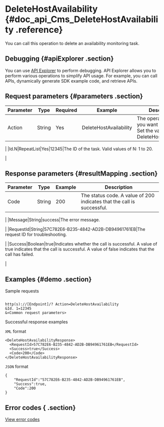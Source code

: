 # DeleteHostAvailability {#doc_api_Cms_DeleteHostAvailability .reference}

You can call this operation to delete an availability monitoring task.

## Debugging {#apiExplorer .section}

You can use [API Explorer](https://api.aliyun.com/#product=Cms&api=DeleteHostAvailability) to perform debugging. API Explorer allows you to perform various operations to simplify API usage. For example, you can call APIs, dynamically generate SDK example code, and retrieve APIs.

## Request parameters {#parameters .section}

|Parameter|Type|Required|Example|Description|
|---------|----|--------|-------|-----------|
|Action|String|Yes|DeleteHostAvailability|The operation that you want to perform. Set the value to DeleteHostAvailability.

 |
|Id.N|RepeatList|Yes|12345|The ID of the task. Valid values of N: 1 to 20.

 |

## Response parameters {#resultMapping .section}

|Parameter|Type|Example|Description|
|---------|----|-------|-----------|
|Code|String|200|The status code. A value of 200 indicates that the call is successful.

 |
|Message|String|success|The error message.

 |
|RequestId|String|57C782E6-B235-4842-AD2B-DB94961761EB|The request ID for troubleshooting.

 |
|Success|Boolean|true|Indicates whether the call is successful. A value of true indicates that the call is successful. A value of false indicates that the call has failed.

 |

## Examples {#demo .section}

Sample requests

``` {#request_demo}

http(s)://[Endpoint]/? Action=DeleteHostAvailability
&Id. 1=12345
&<Common request parameters>

```

Successful response examples

`XML` format

``` {#xml_return_success_demo}
<DeleteHostAvailabilityResponse>
  <RequestId>57C782E6-B235-4842-AD2B-DB94961761EB</RequestId>
  <Success>true</Success> 
  <Code>200</Code>
</DeleteHostAvailabilityResponse>

```

`JSON` format

``` {#json_return_success_demo}
{
	"RequestId":"57C782E6-B235-4842-AD2B-DB94961761EB",
	"Success":true,
	"Code":200
}
```

## Error codes { .section}

[View error codes](https://error-center.aliyun.com/status/product/Cms)

